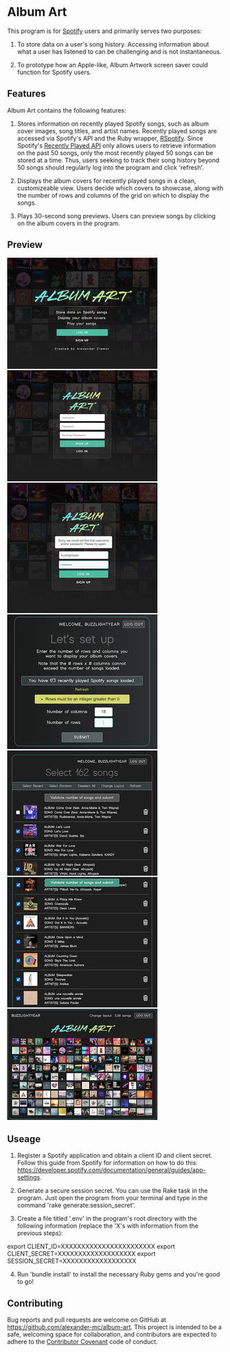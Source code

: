 # Album Art

This program is for [Spotify](www.spotify.com) users and primarily serves two purposes:

1. To store data on a user's song history. Accessing information about what a user has listened to can be challenging and is not instantaneous.

2. To prototype how an Apple-like, Album Artwork screen saver could function for Spotify users.


## Features

Album Art contains the following features: 

1. Stores information on recently played Spotify songs, such as album cover images, song titles, and artist names. Recently played songs are accessed via Spotify's API and the Ruby wrapper, [RSpotify](https://github.com/guilhermesad/rspotify). Since Spotify's [Recently Played API](https://developer.spotify.com/documentation/web-api/reference-beta/) only allows users to retrieve information on the past 50 songs, only the most recently played 50 songs can be stored at a time. Thus, users seeking to track their song history beyond 50 songs should regularly log into the program and click 'refresh'.

2. Displays the album covers for recently played songs in a clean, customizeable view. Users decide which covers to showcase, along with the number of rows and columns of the grid on which to display the songs.

3. Plays 30-second song previews. Users can preview songs by clicking on the album covers in the program.

## Preview

![Welcome Screen](/public/screenshots/01_Welcome.png)  
![Sign Up Screen](/public/screenshots/02_Sign_Up.png)  
![Log In Screen](/public/screenshots/03_Log_In.png)  
![Set Up Screen](/public/screenshots/04_Set_Up.png)  
![Select Songs Screen 1](/public/screenshots/05_Edit_1.png)  
![Select Songs Screen 2](/public/screenshots/05_Edit_2.png)  
![Display Album Covers Screen](/public/screenshots/06_Display.png)  

## Useage

1. Register a Spotify application and obtain a client ID and client secret. Follow this guide from Spotify for information on how to do this: https://developer.spotify.com/documentation/general/guides/app-settings.

2. Generate a secure session secret. You can use the Rake task in the program. Just open the program from your terminal and type in the command 'rake generate:session_secret'.

3. Create a file titled '.env' in the program's root directory with the following information (replace the 'X's with information from the previous steps):

export CLIENT_ID=XXXXXXXXXXXXXXXXXXXXXXX
export CLIENT_SECRET=XXXXXXXXXXXXXXXXXXX
export SESSION_SECRET=XXXXXXXXXXXXXXXXXX

4. Run 'bundle install' to install the necessary Ruby gems and you're good to go!


## Contributing

Bug reports and pull requests are welcome on GitHub at https://github.com/alexander-mc/album-art. This project is intended to be a safe, welcoming space for collaboration, and contributors are expected to adhere to the [Contributor Covenant](contributor-covenant.org) code of conduct.
